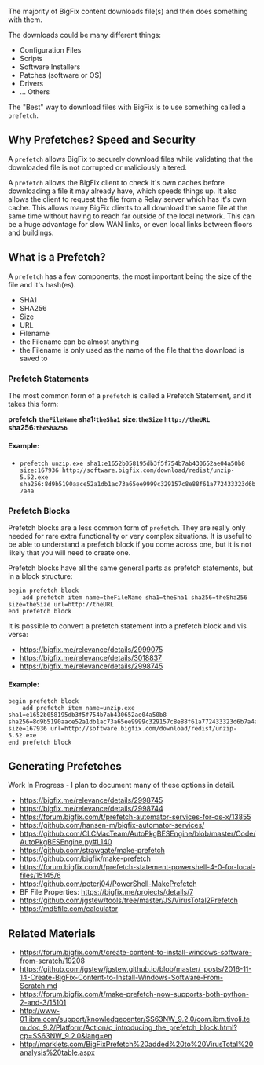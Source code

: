 The majority of BigFix content downloads file(s) and then does something with them.

The downloads could be many different things:

- Configuration Files
- Scripts
- Software Installers
- Patches (software or OS)
- Drivers
- ... Others

The "Best" way to download files with BigFix is to use something called a `prefetch`.

## Why Prefetches? Speed and Security

A `prefetch` allows BigFix to securely download files while validating that the downloaded file is not corrupted or maliciously altered.

A `prefetch` allows the BigFix client to check it's own caches before downloading a file it may already have, which speeds things up. It also allows the client to request the file from a Relay server which has it's own cache. This allows many BigFix clients to all download the same file at the same time without having to reach far outside of the local network. This can be a huge advantage for slow WAN links, or even local links between floors and buildings.

## What is a Prefetch?

A `prefetch` has a few components, the most important being the size of the file and it's hash(es).

- SHA1
- SHA256
- Size
- URL
- Filename
 - the Filename can be almost anything
 - the Filename is only used as the name of the file that the download is saved to

### Prefetch Statements

The most common form of a `prefetch` is called a Prefetch Statement, and it takes this form:

**prefetch `theFileName` sha1:`theSha1` size:`theSize` `http://theURL` sha256:`theSha256`**

#### Example:

- `prefetch unzip.exe sha1:e1652b058195db3f5f754b7ab430652ae04a50b8 size:167936 http://software.bigfix.com/download/redist/unzip-5.52.exe sha256:8d9b5190aace52a1db1ac73a65ee9999c329157c8e88f61a772433323d6b7a4a`

### Prefetch Blocks

Prefetch blocks are a less common form of `prefetch`. They are really only needed for rare extra functionality or very complex situations. It is useful to be able to understand a prefetch block if you come across one, but it is not likely that you will need to create one.

Prefetch blocks have all the same general parts as prefetch statements, but in a block structure:

    begin prefetch block
        add prefetch item name=theFileName sha1=theSha1 sha256=theSha256 size=theSize url=http://theURL
    end prefetch block

It is possible to convert a prefetch statement into a prefetch block and vis versa:

- https://bigfix.me/relevance/details/2999075
- https://bigfix.me/relevance/details/3018837
- https://bigfix.me/relevance/details/2998745


#### Example:

	begin prefetch block
		add prefetch item name=unzip.exe sha1=e1652b058195db3f5f754b7ab430652ae04a50b8 sha256=8d9b5190aace52a1db1ac73a65ee9999c329157c8e88f61a772433323d6b7a4a size=167936 url=http://software.bigfix.com/download/redist/unzip-5.52.exe
	end prefetch block

## Generating Prefetches

Work In Progress - I plan to document many of these options in detail.

- https://bigfix.me/relevance/details/2998745
- https://bigfix.me/relevance/details/2998744
- https://forum.bigfix.com/t/prefetch-automator-services-for-os-x/13855
- https://github.com/hansen-m/bigfix-automator-services/
- https://github.com/CLCMacTeam/AutoPkgBESEngine/blob/master/Code/AutoPkgBESEngine.py#L140
- https://github.com/strawgate/make-prefetch
- https://github.com/bigfix/make-prefetch
- https://forum.bigfix.com/t/prefetch-statement-powershell-4-0-for-local-files/15145/6
- https://github.com/peterj04/PowerShell-MakePrefetch
- BF File Properties: https://bigfix.me/projects/details/7
- https://github.com/jgstew/tools/tree/master/JS/VirusTotal2Prefetch
- https://md5file.com/calculator

## Related Materials

- https://forum.bigfix.com/t/create-content-to-install-windows-software-from-scratch/19208
 - https://github.com/jgstew/jgstew.github.io/blob/master/_posts/2016-11-14-Create-BigFix-Content-to-Install-Windows-Software-From-Scratch.md
- https://forum.bigfix.com/t/make-prefetch-now-supports-both-python-2-and-3/15101
- http://www-01.ibm.com/support/knowledgecenter/SS63NW_9.2.0/com.ibm.tivoli.tem.doc_9.2/Platform/Action/c_introducing_the_prefetch_block.html?cp=SS63NW_9.2.0&lang=en
- http://marklets.com/BigFixPrefetch%20added%20to%20VirusTotal%20analysis%20table.aspx
